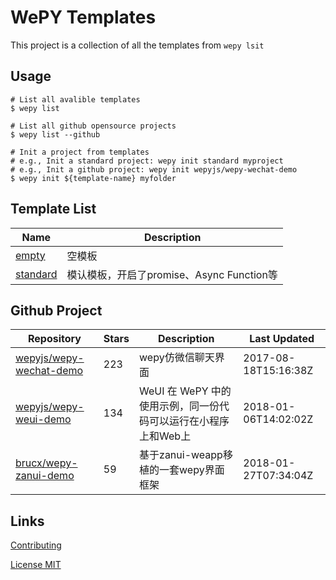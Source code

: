 # WePY Templates

This project is a collection of all the templates from `wepy lsit`

## Usage

```
# List all avalible templates
$ wepy list

# List all github opensource projects
$ wepy list --github

# Init a project from templates
# e.g., Init a standard project: wepy init standard myproject
# e.g., Init a github project: wepy init wepyjs/wepy-wechat-demo
$ wepy init ${template-name} myfolder
```

## Template List

| Name | Description |
| --- | --- |
| [empty](https://github.com/wepyjs/wepy_templates/tree/master/templates/empty) | 空模板 |
| [standard](https://github.com/wepyjs/wepy_templates/tree/master/templates/standard) | 模认模板，开启了promise、Async Function等 |

## Github Project

| Repository | Stars | Description | Last Updated |
| --- | --- | --- | --- |
| [wepyjs/wepy-wechat-demo](https://github.com/wepyjs/wepy-wechat-demo) | 223 | wepy仿微信聊天界面 | 2017-08-18T15:16:38Z |
| [wepyjs/wepy-weui-demo](https://github.com/wepyjs/wepy-weui-demo) | 134 | WeUI 在 WePY 中的使用示例，同一份代码可以运行在小程序上和Web上 | 2018-01-06T14:02:02Z |
| [brucx/wepy-zanui-demo](https://github.com/brucx/wepy-zanui-demo) | 59 | 基于zanui-weapp移植的一套wepy界面框架 | 2018-01-27T07:34:04Z |

## Links

[Contributing](https://github.com/wepyjs/wepy-templates/blob/master/CONTRIBUTING.md)

[License MIT](https://github.com/wepyjs/wepy-templates/blob/master/LICENSE)

